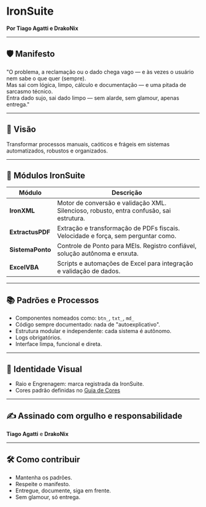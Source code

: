 # IronSuite  
**Por Tiago Agatti e DrakoNix**

---

## 🛡️ Manifesto  
"O problema, a reclamação ou o dado chega vago — e às vezes o usuário nem sabe o que quer (sempre).  
Mas sai com lógica, limpo, cálculo e documentação — e uma pitada de sarcasmo técnico.  
Entra dado sujo, sai dado limpo — sem alarde, sem glamour, apenas entrega."

---

## 🎯 Visão  
Transformar processos manuais, caóticos e frágeis em sistemas automatizados, robustos e organizados.

---

## 🔗 Módulos IronSuite

| Módulo            | Descrição                                                                                   |
| ----------------- | ------------------------------------------------------------------------------------------ |
| **IronXML**       | Motor de conversão e validação XML. Silencioso, robusto, entra confusão, sai estrutura.     |
| **ExtractusPDF**  | Extração e transformação de PDFs fiscais. Velocidade e força, sem perguntar como.           |
| **SistemaPonto**  | Controle de Ponto para MEIs. Registro confiável, solução autônoma e enxuta.                 |
| **ExcelVBA**      | Scripts e automações de Excel para integração e validação de dados.                         |

---

## 📚 Padrões e Processos  

- Componentes nomeados como: `btn_`, `txt_`, `md_`  
- Código sempre documentado: nada de "autoexplicativo".  
- Estrutura modular e independente: cada sistema é autônomo.  
- Logs obrigatórios.  
- Interface limpa, funcional e direta.  

---

## 🎨 Identidade Visual  

- Raio e Engrenagem: marca registrada da IronSuite.  
- Cores padrão definidas no [Guia de Cores](./Docs/GuiaDeCores.md)  

---

## ✍️ Assinado com orgulho e responsabilidade  

**Tiago Agatti** e **DrakoNix**  

---

## 🛠️ Como contribuir  

- Mantenha os padrões.  
- Respeite o manifesto.  
- Entregue, documente, siga em frente.  
- Sem glamour, só entrega.
